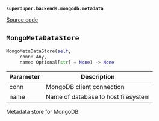 **`superduper.backends.mongodb.metadata`** 

[Source code](https://github.com/superduper/superduper/blob/main/superduper/backends/mongodb/metadata.py)

## `MongoMetaDataStore` 

```python
MongoMetaDataStore(self,
     conn: Any,
     name: Optional[str] = None) -> None
```
| Parameter | Description |
|-----------|-------------|
| conn | MongoDB client connection |
| name | Name of database to host filesystem |

Metadata store for MongoDB.

